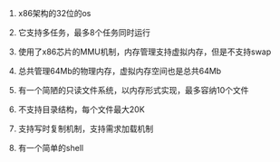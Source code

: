 1. x86架构的32位的os

2. 它支持多任务，最多8个任务同时运行

3. 使用了x86芯片的MMU机制，内存管理支持虚拟内存，但是不支持swap

4. 总共管理64Mb的物理内存，虚拟内存空间也是总共64Mb

5. 有一个简陋的只读文件系统，以内存形式实现，最多容纳10个文件

6. 不支持目录结构，每个文件最大20K

7. 支持写时复制机制，支持需求加载机制

8. 有一个简单的shell